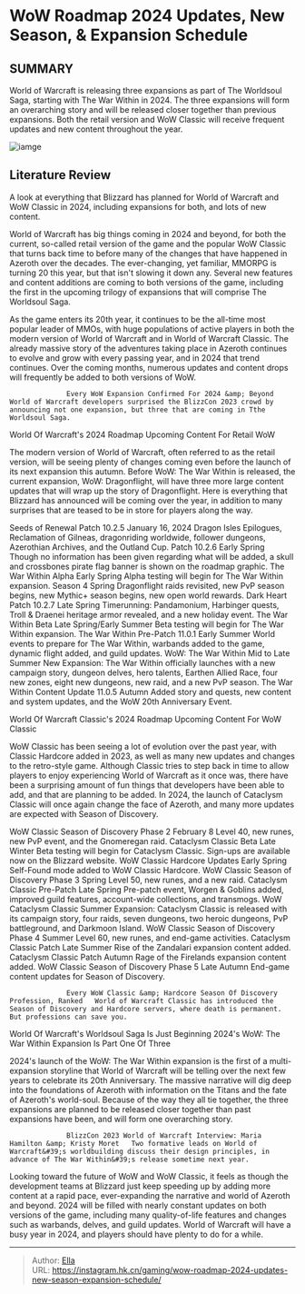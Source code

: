 # WoW Roadmap 2024 Updates, New Season, &amp; Expansion Schedule


## SUMMARY 



  World of Warcraft is releasing three expansions as part of The Worldsoul Saga, starting with The War Within in 2024.   The three expansions will form an overarching story and will be released closer together than previous expansions.   Both the retail version and WoW Classic will receive frequent updates and new content throughout the year.  

![iamge](https://static1.srcdn.com/wordpress/wp-content/uploads/2024/01/world-of-warcraft-the-war-within-setting-with-a-peaceful-town-and-an-image-of-thrall-in-front.jpg)

## Literature Review

A look at everything that Blizzard has planned for World of Warcraft and WoW Classic in 2024, including expansions for both, and lots of new content.




World of Warcraft has big things coming in 2024 and beyond, for both the current, so-called retail version of the game and the popular WoW Classic that turns back time to before many of the changes that have happened in Azeroth over the decades. The ever-changing, yet familiar, MMORPG is turning 20 this year, but that isn&#39;t slowing it down any. Several new features and content additions are coming to both versions of the game, including the first in the upcoming trilogy of expansions that will comprise The Worldsoul Saga.




As the game enters its 20th year, it continues to be the all-time most popular leader of MMOs, with huge populations of active players in both the modern version of World of Warcraft and in World of Warcraft Classic. The already massive story of the adventures taking place in Azeroth continues to evolve and grow with every passing year, and in 2024 that trend continues. Over the coming months, numerous updates and content drops will frequently be added to both versions of WoW.

                  Every WoW Expansion Confirmed For 2024 &amp; Beyond   World of Warcraft developers surprised the BlizzCon 2023 crowd by announcing not one expansion, but three that are coming in Tthe Worldsoul Saga.   


 World Of Warcraft&#39;s 2024 Roadmap 
Upcoming Content For Retail WoW
         

The modern version of World of Warcraft, often referred to as the retail version, will be seeing plenty of changes coming even before the launch of its next expansion this autumn. Before WoW: The War Within is released, the current expansion, WoW: Dragonflight, will have three more large content updates that will wrap up the story of Dragonflight. Here is everything that Blizzard has announced will be coming over the year, in addition to many surprises that are teased to be in store for players along the way.




 Seeds of Renewal Patch 10.2.5  January 16, 2024  Dragon Isles Epilogues, Reclamation of Gilneas, dragonriding worldwide, follower dungeons, Azerothian Archives, and the Outland Cup.   Patch 10.2.6  Early Spring  Though no information has been given regarding what will be added, a skull and crossbones pirate flag banner is shown on the roadmap graphic.   The War Within Alpha  Early Spring  Alpha testing will begin for The War Within expansion.   Season 4  Spring  Dragonflight raids revisited, new PvP season begins, new Mythic&#43; season begins, new open world rewards.   Dark Heart Patch 10.2.7  Late Spring  Timerunning: Pandamonium, Harbinger quests, Troll &amp; Draenei heritage armor revealed, and a new holiday event.   The War Within Beta  Late Spring/Early Summer  Beta testing will begin for The War Within expansion.   The War Within Pre-Patch 11.0.1  Early Summer  World events to prepare for The War Within, warbands added to the game, dynamic flight added, and guild updates.   WoW: The War Within  Mid to Late Summer  New Expansion: The War Within officially launches with a new campaign story, dungeon delves, hero talents, Earthen Allied Race, four new zones, eight new dungeons, new raid, and a new PvP season.   The War Within Content Update 11.0.5  Autumn  Added story and quests, new content and system updates, and the WoW 20th Anniversary Event.   





 World Of Warcraft Classic&#39;s 2024 Roadmap 
Upcoming Content For WoW Classic
         

WoW Classic has been seeing a lot of evolution over the past year, with Classic Hardcore added in 2023, as well as many new updates and changes to the retro-style game. Although Classic tries to step back in time to allow players to enjoy experiencing World of Warcraft as it once was, there have been a surprising amount of fun things that developers have been able to add, and that are planning to be added. In 2024, the launch of Cataclysm Classic will once again change the face of Azeroth, and many more updates are expected with Season of Discovery.




 WoW Classic Season of Discovery Phase 2  February 8  Level 40, new runes, new PvP event, and the Gnomeregan raid.   Cataclysm Classic Beta  Late Winter  Beta testing will begin for Cataclysm Classic. Sign-ups are available now on the Blizzard website.   WoW Classic Hardcore Updates  Early Spring  Self-Found mode added to WoW Classic Hardcore.   WoW Classic Season of Discovery Phase 3  Spring  Level 50, new runes, and a new raid.   Cataclysm Classic Pre-Patch  Late Spring  Pre-patch event, Worgen &amp; Goblins added, improved guild features, account-wide collections, and transmogs.   WoW Cataclysm Classic  Summer  Expansion: Cataclysm Classic is released with its campaign story, four raids, seven dungeons, two heroic dungeons, PvP battleground, and Darkmoon Island.   WoW Classic Season of Discovery Phase 4  Summer  Level 60, new runes, and end-game activities.   Cataclysm Classic Patch  Late Summer  Rise of the Zandalari expansion content added.   Cataclysm Classic Patch  Autumn  Rage of the Firelands expansion content added.   WoW Classic Season of Discovery Phase 5  Late Autumn  End-game content updates for Season of Discovery.   



                  Every WoW Classic &amp; Hardcore Season Of Discovery Profession, Ranked   World of Warcraft Classic has introduced the Season of Discovery and Hardcore servers, where death is permanent. But professions can save you.   






 World Of Warcraft&#39;s Worldsoul Saga Is Just Beginning 
2024&#39;s WoW: The War Within Expansion Is Part One Of Three
          

2024&#39;s launch of the WoW: The War Within expansion is the first of a multi-expansion storyline that World of Warcraft will be telling over the next few years to celebrate its 20th Anniversary. The massive narrative will dig deep into the foundations of Azeroth with information on the Titans and the fate of Azeroth&#39;s world-soul. Because of the way they all tie together, the three expansions are planned to be released closer together than past expansions have been, and will form one overarching story.

                  BlizzCon 2023 World of Warcraft Interview: Maria Hamilton &amp; Kristy Moret   Two formative leads on World of Warcraft&#39;s worldbuilding discuss their design principles, in advance of The War Within&#39;s release sometime next year.   

Looking toward the future of WoW and WoW Classic, it feels as though the development teams at Blizzard just keep speeding up by adding more content at a rapid pace, ever-expanding the narrative and world of Azeroth and beyond. 2024 will be filled with nearly constant updates on both versions of the game, including many quality-of-life features and changes such as warbands, delves, and guild updates. World of Warcraft will have a busy year in 2024, and players should have plenty to do for a while.






---

> Author: [Ella](https://instagram.hk.cn/)  
> URL: https://instagram.hk.cn/gaming/wow-roadmap-2024-updates-new-season-expansion-schedule/  

